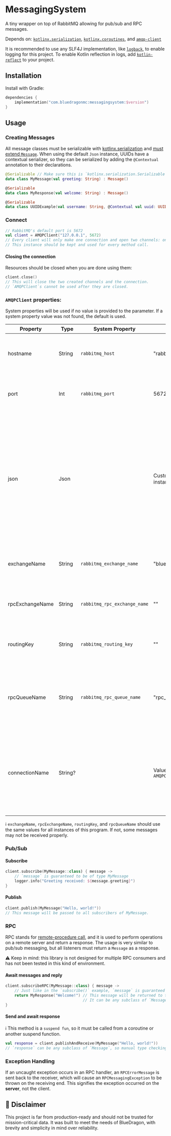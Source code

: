 # MessagingSystem
A tiny wrapper on top of RabbitMQ allowing for pub/sub and RPC messages.

Depends on: 
[`kotlinx.serialization`](https://kotlinlang.org/docs/serialization.html#example-json-serialization),
[`kotlinx.coroutines`](https://kotlinlang.org/docs/multiplatform-mobile-concurrency-and-coroutines.html#coroutines),
and [`amqp-client`](https://www.rabbitmq.com/java-client.html)

It is recommended to use any SLF4J implementation, like
[`logback`](https://github.com/qos-ch/logback),
to enable logging for this project. To enable Kotlin reflection in logs, add
[`kotlin-reflect`](https://kotlinlang.org/docs/reflection.html#jvm-dependency)
to your project.

## Installation
Install with Gradle:
```kotlin
dependencies {
    implementation("com.bluedragonmc:messagingsystem:$version")
}
```

## Usage
### Creating Messages
All message classes must be serializable with
[kotlinx.serialization](https://github.com/Kotlin/kotlinx.serialization#kotlin-multiplatform--multi-format-reflectionless-serialization=)
and <u>must extend `Message`</u>.
When using the default `Json` instance, UUIDs have a contextual serializer, so they can be serialized by adding the `@Contextual` annotation to their declarations.
```kotlin
@Serializable // Make sure this is `kotlinx.serialization.Serializable` and not `java.io.Serializable`
data class MyMessage(val greeting: String) : Message()

@Serializable
data class MyResponse(val welcome: String) : Message()

@Serializable
data class UUIDExample(val username: String, @Contextual val uuid: UUID) : Message()
```
### Connect
```kotlin
// RabbitMQ's default port is 5672
val client = AMQPClient("127.0.0.1", 5672)
// Every client will only make one connection and open two channels: one for pub/sub and one for RPC.
// This instance should be kept and used for every method call.
```
#### Closing the connection
Resources should be closed when you are done using them:
```kotlin
client.close()
// This will close the two created channels and the connection.
// `AMQPClient`s cannot be used after they are closed.
```
### `AMQPClient` properties:
System properties will be used if no value is provided to the parameter.
If a system property value was not found, the default is used.

| Property        | Type    | System Property              | Default                        | Description                                                                                                                                                                                  |
|-----------------|---------|------------------------------|--------------------------------|----------------------------------------------------------------------------------------------------------------------------------------------------------------------------------------------|
| hostname        | String  | `rabbitmq_host`              | "rabbitmq"                     | The hostname or IP address of the RabbitMQ server.                                                                                                                                           |
| port            | Int     | `rabbitmq_port`              | 5672                           | The port of the RabbitMQ server. The default port is 5672.                                                                                                                                   |
| json            | Json    |                              | Custom `Json` instance         | A `Json` instance used for serializing and deserializing messages to JSON. All messages are converted to JSON before they are sent, and converted back into objects after they are received. |
| exchangeName    | String  | `rabbitmq_exchange_name`     | "bluedragon"                   | The name of the RabbitMQ exchange for pub/sub messaging.                                                                                                                                     |
| rpcExchangeName | String  | `rabbitmq_rpc_exchange_name` | ""                             | The name of the RabbitMQ exchange for RPC messaging.                                                                                                                                         |
| routingKey      | String  | `rabbitmq_routing_key`       | ""                             | The routing key used for sending and receiving pub/sub messages.                                                                                                                             |
| rpcQueueName    | String  | `rabbitmq_rpc_queue_name`    | "rpc_queue"                    | The name of the RabbitMQ queue which all RPC messages are published to.                                                                                                                      |
| connectionName  | String? |                              | Value of `AMQPClient#toString` | The connection name, which is supplied to RabbitMQ when a connection is made and displayed in the RabbitMQ server's logs.                                                                    |
ℹ️ `exchangeName`, `rpcExchangeName`, `routingKey`, and `rpcQueueName` should use the same values for all instances of this program. If not, some messages may not be received properly.

### Pub/Sub
#### Subscribe
```kotlin
client.subscribe(MyMessage::class) { message ->
    // `message` is guaranteed to be of type MyMessage
    logger.info("Greeting received: ${message.greeting}")
}
```
#### Publish
```kotlin
client.publish(MyMessage("Hello, world!"))
// This message will be passed to all subscribers of MyMessage.
```
### RPC
RPC stands for [remote-procedure call](https://en.wikipedia.org/wiki/Remote_procedure_call), and it is used to perform operations on a remote server and return a response.
The usage is very similar to pub/sub messaging, but all listeners must return a `Message` as a response.

⚠️  Keep in mind: this library is not designed for multiple RPC consumers and has not been tested in this kind of environment.
#### Await messages and reply
```kotlin
client.subscribeRPC(MyMessage::class) { message ->
    // Just like in the `subscribe()` example, `message` is guaranteed to be MyMessage
    return MyResponse("Welcome!") // This message will be returned to the sender. 
                                  // It can be any subclass of `Message`.
}
```
#### Send and await response
ℹ️ This method is a `suspend fun`, so it must be called from a coroutine or another suspend function.
```kotlin
val response = client.publishAndReceive(MyMessage("Hello, world!"))
// `response` can be any subclass of `Message`, so manual type checking is required
```
### Exception Handling
If an uncaught exception occurs in an RPC handler, an `RPCErrorMessage` is sent back to the receiver, which will cause an `RPCMessagingException` to be thrown on the receiving end.
This signifies the exception occurred on the **server**, not the client.

## 🚧 Disclaimer
This project is far from production-ready and should not be trusted for mission-critical data.
It was built to meet the needs of BlueDragon, with brevity and simplicity in mind over reliability.